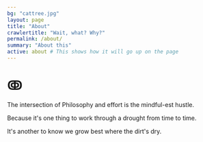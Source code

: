 ```yaml
---
bg: "cattree.jpg"
layout: page
title: "About"
crawlertitle: "Wait, what? Why?"
permalink: /about/
summary: "About this"
active: about # This shows how it will go up on the page
---
```


# ↂ

The intersection of Philosophy and effort is the mindful-est hustle.

Because it's one thing to work through a drought from time to time.

It's another to know we grow best where the dirt's dry.
